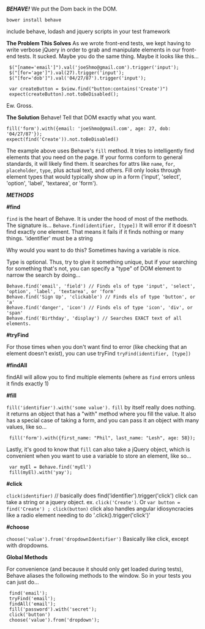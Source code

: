 ***BEHAVE!***
We put the Dom back in the DOM.

`bower install behave`

include behave, lodash and jquery scripts in your test framework

**The Problem This Solves**
As we wrote front-end tests, we kept having to write verbose jQuery in order to grab and manipulate elements in our front-end tests. It sucked. Maybe you do the same thing. Maybe it looks like this...

  ```
   $("[name='email']").val('joeShmo@gmail.com').trigger('input');
   $("[for='age']").val(27).trigger('input');
   $("[for='dob']").val('04/27/87').trigger('input');

   var createButton = $view.find("button:contains('Create')")
   expect(createButton).not.toBeDisabled();
  ```
  Ew. Gross.

**The Solution**
Behave! Tell that DOM exactly what you want.
  ```
  fill('form').with({email: 'joeShmo@gmail.com', age: 27, dob: '04/27/87'});
  expect(find('Create')).not.toBeDisabled()
  ```

The example above uses Behave's `fill` method. It tries to intelligently find elements that you need on the page. If your forms conform to general standards, it will likely find them. It searches for attrs like
`name`, `for`, `placeholder`, `type`, plus actual text, and others. Fill only looks through element types
that would typically show up in a form ('input', 'select', 'option', 'label', 'textarea', or 'form').


***METHODS***

**#find**

`find` is the heart of Behave. It is under the hood of most of the methods. The signature is...
`Behave.find(identifier, [type])`
It will error if it doesn't find exactly one element. That means it fails if it finds nothing or many things.
'identifier' must be a string

Why would you want to do this? Sometimes having a variable is nice.

Type is optional. Thus, try to give it something unique, but if your searching for something that's not,
you can specify a "type" of DOM element to narrow the search by doing...
```
Behave.find('email', 'field') // Finds els of type 'input', 'select', 'option', 'label', 'textarea', or 'form'
Behave.find('Sign Up', 'clickable') // Finds els of type 'button', or 'a'
Behave.find('danger', 'icon') // Finds els of type 'icon', 'div', or 'span'
Behave.find('Birthday', 'display') // Searches EXACT text of all elements.
```

**#tryFind**

For those times when you don't want find to error (like checking that an element doesn't exist), you can use tryFind
`tryFind(identifier, [type])`

**#findAll**

findAll will allow you to find multiple elements (where as `find` errors unless it finds exactly 1)

**#fill**

  `fill('identifier').with('some value').`
  `fill` by itself really does nothing. it returns an object that has a "with" method where you fill the value.
  It also has a special case of taking a form, and you can pass it an object with many values, like so...
  ```
   fill('form').with({first_name: "Phil", last_name: "Lesh", age: 58});
  ```

  Lastly, it's good to know that `fill` can also take a jQuery object, which is convenient when you want to use a variable to store an element, like so...
  ```
   var myEl = Behave.find('myEl')
   fill(myEl).with('yay');
  ```

**#click**

`click(identifier)` // basically does find('identifier').trigger('click')
click can take a string or a jquery object.
ex. `click('Create')`. Or `var button = find('Create') ; click(button)`
click also handles angular idiosyncracies like a radio element needing to do '.click().trigger('click')'


**#choose**

`choose('value').from('dropdownIdentifier')`
Basically like click, except with dropdowns.

**Global Methods**

For convenience (and because it should only get loaded during tests), Behave aliases the following
methods to the window. So in your tests you can just do...
```
 find('email');
 tryFind('email');
 findAll('email');
 fill('password').with('secret');
 click('button')
 choose('value').from('dropdown');
```
